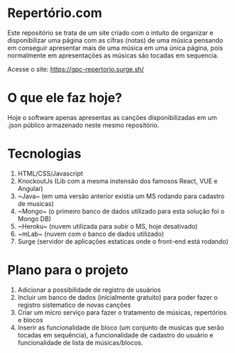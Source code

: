 # Repertório.com 

Este repositório se trata de um site criado com o intuito de organizar e disponibilizar uma página com as cifras (notas) de uma música pensando em conseguir apresentar mais de uma música em uma única página, pois normalmente em apresentações as músicas são tocadas em sequencia. 

Acesse o site: https://gpc-repertorio.surge.sh/

# O que ele faz hoje?

Hoje o software apenas apresentas as canções disponibilizadas em um .json público armazenado neste mesmo repositório. 

# Tecnologias
1. HTML/CSS/Javascript
1. KnockoutJs (Lib com a mesma instensão dos famosos React, VUE e Angular) 
1. ~Java~ (em uma versão anterior existia um MS rodando para cadastro de musicas) 
1. ~Mongo~ (o primeiro banco de dados utilizado para esta solução foi o Mongo DB)
1. ~Heroku~ (nuvem utilizada para subir o MS, hoje desativado) 
1. ~mLab~ (nuvem com o banco de dados utilizado)
1. Surge (servidor de aplicações estaticas onde o front-end está rodando)

# Plano para o projeto

1. Adicionar a possibilidade de registro de usuários
1. Incluir um banco de dados (inicialmente gratuito) para poder fazer o registro sistematico de novas canções 
1. Criar um micro serviço para fazer o tratamento de músicas, repertórios e blocos
1. Inserir as funcionalidade de bloco (um conjunto de musicas que serão tocadas em sequência), a funcionalidade de cadastro do usuário e funcionalidade de lista de músicas/blocos.
